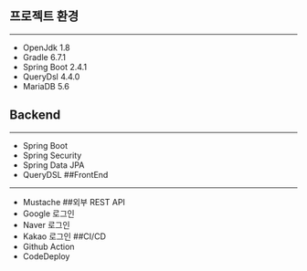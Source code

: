 ## 프로젝트 환경
---
* OpenJdk 1.8
* Gradle 6.7.1
* Spring Boot 2.4.1
* QueryDsl 4.4.0
* MariaDB 5.6
## Backend
---
* Spring Boot
* Spring Security
* Spring Data JPA
* QueryDSL
##FrontEnd
---
* Mustache
##외부 REST API
* Google 로그인
* Naver 로그인
* Kakao 로그인
##CI/CD
* Github Action
* CodeDeploy
